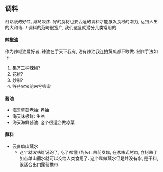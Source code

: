 ## 调料

俗话说的好哇, 咸的淡疼. 好的食材也要合适的调料才能激发食材的潜力, 达到人生的大和谐...! 调料的范畴很宽广, 我们这里就潜分几类常用的.


#### 辣椒油
作为辣椒油爱好者, 辣油在手天下我有, 没有辣油我连拍黄瓜都不敢做. 制作手法如下:
1. 集齐三种辣椒?
2. 花椒?
3. 炒制?
4. 等待宝宝前来写答案


#### 酱油
* 海天草菇老抽: 老抽
* 海天味极鲜: 生抽
* 海天海鲜酱油: 这个很适合做凉菜


#### 蘸料

* 云南单山蘸水
  - 这个就没啥好说的了, 吃了都懂 (狗头). 目前发现, 在家韩式烤肉, 食材熟了加点单山蘸水就可以交给人类食用了. 这个叫做蘸水但是并没有水, 是干料, 很适合出门露营携带.
